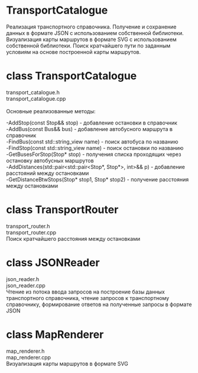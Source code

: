 # TransportCatalogue
Реализация транспортного справочника. Получение и сохранение данных в формате JSON с использованием собственной библиотеки. Визуализация карты маршрутов в формате SVG с использованием собственной библиотеки. Поиск кратчайшего пути по заданным условиям на основе построенной карты маршрутов.

# class TransportCatalogue
transport_catalogue.h<br/>
transport_catalogue.cpp<br/>
<br/>
Основные реализованные методы:

-AddStop(const Stop&& stop) - добавление остановки в справочник<br/>
-AddBus(const Bus&& bus) - добавление автобусного маршрута в справочник<br/>
-FindBus(const std::string_view name) - поиск автобуса по названию<br/>
-FindStop(const std::string_view name) - поиск остановки по названию<br/>
-GetBusesForStop(Stop* stop) - получения списка проходящих через остановку автобусных маршрутов<br/>
-AddDistances(std::pair<std::pair<Stop*, Stop*>, int>&& p) - добавление расстояний между остановками<br/>
-GetDistanceBtwStops(Stop* stop1, Stop* stop2) - получение расстояния между остановками<br/>

# class TransportRouter
transport_router.h<br/>
transport_router.cpp<br/>
Поиск кратчайшего расстояния между остановками

# class JSONReader
json_reader.h<br/>
json_reader.cpp<br/>
Чтение из потока ввода запросов на построение базы данных транспортного справочника, чтение запросов к транспортному справочнику, формирование ответов на полученные запросы в формате JSON

# class MapRenderer
map_renderer.h<br/>
map_renderer.cpp<br/>
Визуализация карты маршрутов в формате SVG
